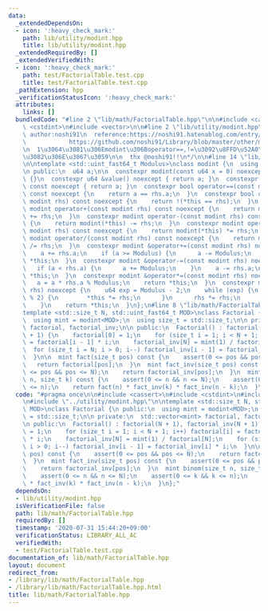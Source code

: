 ```yaml
---
data:
  _extendedDependsOn:
  - icon: ':heavy_check_mark:'
    path: lib/utility/modint.hpp
    title: lib/utility/modint.hpp
  _extendedRequiredBy: []
  _extendedVerifiedWith:
  - icon: ':heavy_check_mark:'
    path: test/FactorialTable.test.cpp
    title: test/FactorialTable.test.cpp
  _pathExtension: hpp
  _verificationStatusIcon: ':heavy_check_mark:'
  attributes:
    links: []
  bundledCode: "#line 2 \"lib/math/FactorialTable.hpp\"\n\n#include <cassert>\n#include\
    \ <cstdint>\n#include <vector>\n\n#line 2 \"lib/utility/modint.hpp\"\n\n/*\n \
    \ author:noshi91\n  reference:https://noshi91.hatenablog.com/entry/2019/03/31/174006\n\
    \            https://github.com/noshi91/Library/blob/master/other/modint.cpp\n\
    \n  1\u3064\u3081\u306Emodint\u306Boperator==,!=\u3092\u8FFD\u52A0\u3057\u305F\
    \u3082\u306E\u3067\u3059\n\n  thx @noshi91!!\n*/\n\n#line 14 \"lib/utility/modint.hpp\"\
    \n\ntemplate <std::uint_fast64_t Modulus>\nclass modint {\n  using u64 = std::uint_fast64_t;\n\
    \n public:\n  u64 a;\n\n  constexpr modint(const u64 x = 0) noexcept : a(x % Modulus)\
    \ {}\n  constexpr u64 &value() noexcept { return a; }\n  constexpr const u64 &value()\
    \ const noexcept { return a; }\n  constexpr bool operator==(const modint rhs)\
    \ const noexcept {\n    return a == rhs.a;\n  }\n  constexpr bool operator!=(const\
    \ modint rhs) const noexcept {\n    return !(*this == rhs);\n  }\n  constexpr\
    \ modint operator+(const modint rhs) const noexcept {\n    return modint(*this)\
    \ += rhs;\n  }\n  constexpr modint operator-(const modint rhs) const noexcept\
    \ {\n    return modint(*this) -= rhs;\n  }\n  constexpr modint operator*(const\
    \ modint rhs) const noexcept {\n    return modint(*this) *= rhs;\n  }\n  constexpr\
    \ modint operator/(const modint rhs) const noexcept {\n    return modint(*this)\
    \ /= rhs;\n  }\n  constexpr modint &operator+=(const modint rhs) noexcept {\n\
    \    a += rhs.a;\n    if (a >= Modulus) {\n      a -= Modulus;\n    }\n    return\
    \ *this;\n  }\n  constexpr modint &operator-=(const modint rhs) noexcept {\n \
    \   if (a < rhs.a) {\n      a += Modulus;\n    }\n    a -= rhs.a;\n    return\
    \ *this;\n  }\n  constexpr modint &operator*=(const modint rhs) noexcept {\n \
    \   a = a * rhs.a % Modulus;\n    return *this;\n  }\n  constexpr modint &operator/=(modint\
    \ rhs) noexcept {\n    u64 exp = Modulus - 2;\n    while (exp) {\n      if (exp\
    \ % 2) {\n        *this *= rhs;\n      }\n      rhs *= rhs;\n      exp /= 2;\n\
    \    }\n    return *this;\n  }\n};\n#line 8 \"lib/math/FactorialTable.hpp\"\n\n\
    template <std::size_t N, std::uint_fast64_t MOD>\nclass Factorial {\n public:\n\
    \  using mint = modint<MOD>;\n  using size_t = std::size_t;\n\n private:\n  std::vector<mint>\
    \ factorial, factorial_inv;\n\n public:\n  Factorial() : factorial(N + 1), factorial_inv(N\
    \ + 1) {\n    factorial[0] = 1;\n    for (size_t i = 1; i < N + 1; i++) factorial[i]\
    \ = factorial[i - 1] * i;\n    factorial_inv[N] = mint(1) / factorial[N];\n  \
    \  for (size_t i = N; i > 0; i--) factorial_inv[i - 1] = factorial_inv[i] * i;\n\
    \  }\n\n  mint fact(size_t pos) const {\n    assert(0 <= pos && pos <= N);\n \
    \   return factorial[pos];\n  }\n  mint fact_inv(size_t pos) const {\n    assert(0\
    \ <= pos && pos <= N);\n    return factorial_inv[pos];\n  }\n  mint binom(size_t\
    \ n, size_t k) const {\n    assert(0 <= n && n <= N);\n    assert(0 <= k && k\
    \ <= n);\n    return fact(n) * fact_inv(k) * fact_inv(n - k);\n  }\n};\n"
  code: "#pragma once\n\n#include <cassert>\n#include <cstdint>\n#include <vector>\n\
    \n#include \"../utility/modint.hpp\"\n\ntemplate <std::size_t N, std::uint_fast64_t\
    \ MOD>\nclass Factorial {\n public:\n  using mint = modint<MOD>;\n  using size_t\
    \ = std::size_t;\n\n private:\n  std::vector<mint> factorial, factorial_inv;\n\
    \n public:\n  Factorial() : factorial(N + 1), factorial_inv(N + 1) {\n    factorial[0]\
    \ = 1;\n    for (size_t i = 1; i < N + 1; i++) factorial[i] = factorial[i - 1]\
    \ * i;\n    factorial_inv[N] = mint(1) / factorial[N];\n    for (size_t i = N;\
    \ i > 0; i--) factorial_inv[i - 1] = factorial_inv[i] * i;\n  }\n\n  mint fact(size_t\
    \ pos) const {\n    assert(0 <= pos && pos <= N);\n    return factorial[pos];\n\
    \  }\n  mint fact_inv(size_t pos) const {\n    assert(0 <= pos && pos <= N);\n\
    \    return factorial_inv[pos];\n  }\n  mint binom(size_t n, size_t k) const {\n\
    \    assert(0 <= n && n <= N);\n    assert(0 <= k && k <= n);\n    return fact(n)\
    \ * fact_inv(k) * fact_inv(n - k);\n  }\n};"
  dependsOn:
  - lib/utility/modint.hpp
  isVerificationFile: false
  path: lib/math/FactorialTable.hpp
  requiredBy: []
  timestamp: '2020-07-31 15:44:20+09:00'
  verificationStatus: LIBRARY_ALL_AC
  verifiedWith:
  - test/FactorialTable.test.cpp
documentation_of: lib/math/FactorialTable.hpp
layout: document
redirect_from:
- /library/lib/math/FactorialTable.hpp
- /library/lib/math/FactorialTable.hpp.html
title: lib/math/FactorialTable.hpp
---
```

